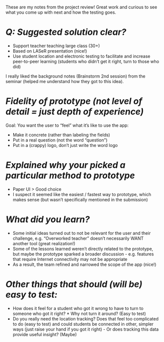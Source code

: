These are my notes from the project review! Great work and curious to see what you come up with next and how the testing goes.

# *Q: Suggested solution clear?*


* Support teacher teaching large class (30+)
* Based on LASeR presentation (nice!)
* Use student location and electronic testing to facilitate and increase peer-to-peer learning (students who didn’t get it right, turn to those who did)


I really liked the background notes (Brainstorm 2nd session) from the seminar (helped me understand how they got to this idea).

# *Fidelity of prototype (not level of detail = just depth of experience)*

Goal: You want the user to “feel” what it’s like to use the app:


* Make it concrete (rather than labeling the fields)
* Put in a real question (not the word “question”)
* Put in a (crappy) logo, don’t just write the word logo


# *Explained why your picked a particular method to prototype*

* Paper UI > Good choice
* I suspect it seemed like the easiest / fastest way to prototype, which makes sense (but wasn’t specifically mentioned in the submission)


# *What did you learn?*

* Some initial ideas turned out to not be relevant for the user and their challenge, e.g. “Overworked teacher” doesn’t necessarily WANT another tool (great realization!)
* Some of the lessons learned weren’t directly related to the prototype, but maybe the prototype sparked a broader discussion - e.g. features that require Internet connectivity may not be appropriate
* As a result, the team refined and narrowed the scope of the app (nice!)


# *Other things that should (will be) easy to test:*


* How does it feel for a student who got it wrong to have to turn to someone who got it right? * Why not turn it around? (Easy to test)
* Do you really need the location tracking? Does that feel too complicated to do (easy to test) and could students be connected in other, simpler ways (just raise your hand if you got it right) - Or does tracking this data provide useful insight? (Maybe)
